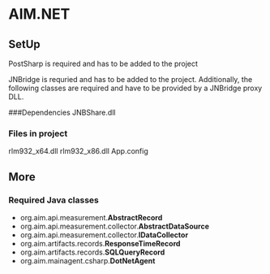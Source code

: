 # AIM.NET

## SetUp

PostSharp is required and has to be added to the project

JNBridge is requried and has to be added to the project. Additionally, the following classes are required and have to be provided by a JNBridge proxy DLL.

###Dependencies
JNBShare.dll

### Files in project
rlm932_x64.dll
rlm932_x86.dll
App.config

## More

### Required Java classes
* org.aim.api.measurement.**AbstractRecord**
* org.aim.api.measurement.collector.**AbstractDataSource**
* org.aim.api.measurement.collector.**IDataCollector**
* org.aim.artifacts.records.**ResponseTimeRecord**
* org.aim.artifacts.records.**SQLQueryRecord**
* org.aim.mainagent.csharp.**DotNetAgent**
